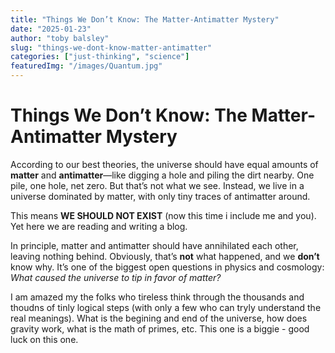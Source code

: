 ```yaml
---
title: "Things We Don’t Know: The Matter-Antimatter Mystery"
date: "2025-01-23"
author: "toby balsley" 
slug: "things-we-dont-know-matter-antimatter"
categories: ["just-thinking", "science"]
featuredImg: "/images/Quantum.jpg"
---
```


# Things We Don’t Know: The Matter-Antimatter Mystery

According to our best theories, the universe should have equal amounts of **matter** and **antimatter**—like digging a hole and piling the dirt nearby. One pile, one hole, net zero. But that’s not what we see. Instead, we live in a universe dominated by matter, with only tiny traces of antimatter around.

This means **WE SHOULD NOT EXIST** (now this time i include me and you).  Yet here we are reading and writing a blog. 

 In principle, matter and antimatter should have annihilated each other, leaving nothing behind. Obviously, that’s **not** what happened, and we **don’t** know why. It’s one of the biggest open questions in physics and cosmology: *What caused the universe to tip in favor of matter?*

I am amazed my the folks who tireless think through the thousands and thoudns of tinly logical steps (with only a few who can tryly understand the real meanings).  What is the begining and end of the universe, how does gravity work, what is the math of primes, etc. This one is a biggie - good luck on this one. 
